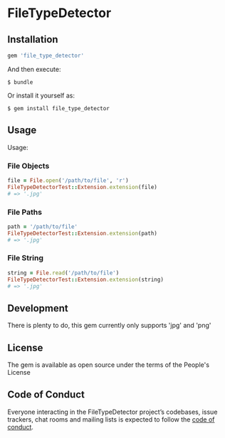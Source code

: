 # FileTypeDetector

## Installation

```ruby
gem 'file_type_detector'
```

And then execute:

    $ bundle

Or install it yourself as:

    $ gem install file_type_detector

## Usage

Usage:

### File Objects
```ruby
file = File.open('/path/to/file', 'r')
FileTypeDetectorTest::Extension.extension(file)
# => '.jpg'
```

### File Paths

```ruby
path = '/path/to/file'
FileTypeDetectorTest::Extension.extension(path)
# => '.jpg'
```

### File String

```ruby
string = File.read('/path/to/file')
FileTypeDetectorTest::Extension.extension(string)
# => '.jpg'
```

## Development

There is plenty to do, this gem currently only supports 'jpg' and 'png'

## License

The gem is available as open source under the terms of the People's License

## Code of Conduct

Everyone interacting in the FileTypeDetector project’s codebases, issue trackers, chat rooms and mailing lists is expected to follow the [code of conduct](https://github.com/jeffreybaird/file_type_detector/blob/master/CODE_OF_CONDUCT.md).

